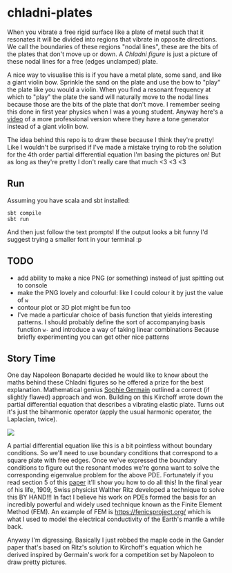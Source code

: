 # chladni-plates

When you vibrate a free rigid surface like a plate of metal such that it resonates it will be divided into regions that vibrate in opposite directions.
We call the boundaries of these regions "nodal lines", these are the bits of the plates that don't move up or down.
A _Chladni figure_ is just a picture of these nodal lines for a free (edges unclamped) plate.


A nice way to visualise this is if you have a metal plate, some sand, and like a giant violin bow.
Sprinkle the sand on the plate and use the bow to "play" the plate like you would a violin.
When you find a resonant frequency at which to "play" the plate the sand will naturally move to the nodal lines because those are the bits of the plate that don't move.
I remember seeing this done in first year physics when I was a young student.
Anyway here's a [video](https://www.youtube.com/watch?v=wvJAgrUBF4w&ab_channel=brusspup) of a more professional version where they have a tone generator instead of a giant violin bow.

The idea behind this repo is to draw these because I think they're pretty!
Like I wouldn't be surprised if I've made a mistake trying to rob the solution for the 4th order partial differential equation I'm basing the pictures on!
But as long as they're pretty I don't really care that much <3 <3 <3

## Run

Assuming you have scala and sbt installed:

```commandline
sbt compile 
sbt run
```

And then just follow the text prompts!
If the output looks a bit funny I'd suggest trying a smaller font in your terminal :p

## TODO
- add ability to make a nice PNG (or something) instead of just spitting out to console
- make the PNG lovely and colourful: like I could colour it by just the value of `w`
- contour plot or 3D plot might be fun too
- I've made a particular choice of basis function that yields interesting patterns.
I should probably define the sort of accompanying basis function `w-` and introduce a way of taking linear combinations
Because briefly experimenting you can get other nice patterns

## Story Time

One day Napoleon Bonaparte decided he would like to know about the maths behind these Chladni figures so he offered a prize for the best explanation.
Mathematical genius [Sophie Germain](https://core.ac.uk/download/pdf/36683994.pdf) outlined a correct (if slightly flawed) approach and won. 
Building on this Kirchoff wrote down the partial differential equation that describes a vibrating elastic plate.
Turns out it's just the biharmonic operator (apply the usual harmonic operator, the Laplacian, twice).

<img src="https://render.githubusercontent.com/render/math?math=\Large\nabla^4w(x,y)=f(x,y)"/>

A partial differential equation like this is a bit pointless without boundary conditions.
So we'll need to use boundary conditions that correspond to a square plate with free edges.
Once we've expressed the boundary conditions to figure out the resonant modes we're gonna want to solve the corresponding eigenvalue problem for the above PDE.
Fortunately if you read section 5 of this [paper](https://www.unige.ch/~gander/Preprints/Ritz.pdf) it'll show you how to do all this!
In the final year of his life, 1909, Swiss physicist Walther Ritz developed a technique to solve this BY HAND!!! 
In fact I believe his work on PDEs formed the basis for an incredibly powerful and widely used technique known as the Finite Element Method (FEM).
An example of FEM is https://fenicsproject.org/ which is what I used to model the electrical conductivity of the Earth's mantle a while back.

Anyway I'm digressing.
Basically I just robbed the maple code in the Gander paper that's based on Ritz's solution to Kirchoff's equation which he derived inspired by Germain's work for a competition set by Napoleon to draw pretty pictures.


